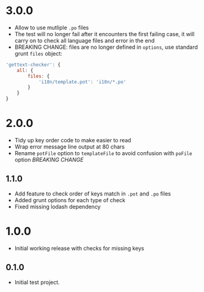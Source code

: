 # 3.0.0

* Allow to use mutliple `.po` files
* The test will no longer fail after it encounters the first failing case, it will carry on to check all language files and error in the end
* BREAKING CHANGE: files are no longer defined in `options`, use standard grunt `files` object:
```js
'gettext-checker': {
    all: {
        files: {
            'i18n/template.pot': 'i18n/*.po'
        }
    }
}
```


# 2.0.0
* Tidy up key order code to make easier to read
* Wrap error message line output at 80 chars
* Rename `potFile` option to `templateFile` to avoid confusion with `poFile` option *BREAKING CHANGE*

## 1.1.0
* Add feature to check order of keys match in `.pot` and `.po` files
* Added grunt options for each type of check
* Fixed missing lodash dependency

# 1.0.0
* Initial working release with checks for missing keys

## 0.1.0
* Initial test project.

